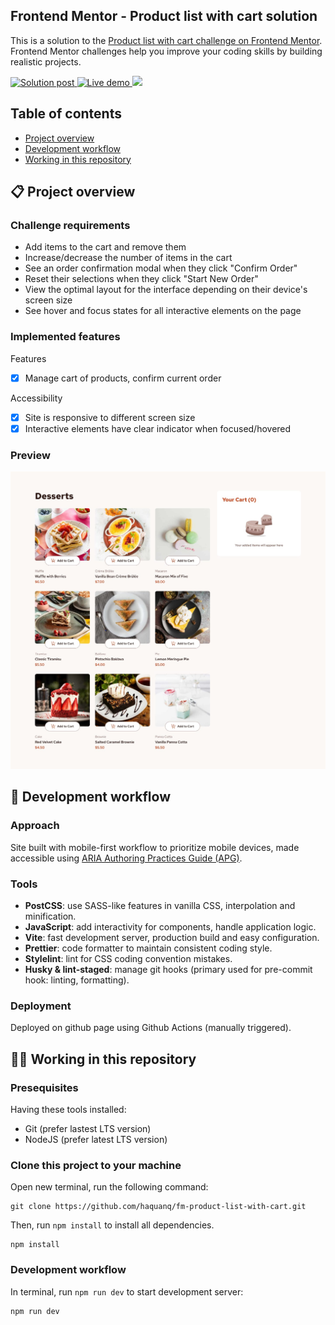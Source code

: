 ## Frontend Mentor - Product list with cart solution

This is a solution to the [Product list with cart challenge on Frontend Mentor](https://www.frontendmentor.io/challenges/product-list-with-cart-5MmqLVAp_d). Frontend Mentor challenges help you improve your coding skills by building realistic projects.

<a href="">
    <img alt="Solution post" src="https://img.shields.io/badge/Frontendmentor-blue?label=Solution%20on&style=flat-square">
</a>
<a href="">
    <img alt="Live demo" src="https://img.shields.io/badge/Demo-teal?label=Live&style=flat-square">
</a>
<a href="./LICENSE"><img allt="MIT License" src="https://badgen.now.sh/badge/license/MIT"/></a>

## Table of contents

- [Project overview](#clipboard-project-overview)
- [Development workflow](#seedling-development-workflow)
- [Working in this repository](#astronaut-working-in-this-repository)

## :clipboard: Project overview

### Challenge requirements

- Add items to the cart and remove them
- Increase/decrease the number of items in the cart
- See an order confirmation modal when they click "Confirm Order"
- Reset their selections when they click "Start New Order"
- View the optimal layout for the interface depending on their device's screen size
- See hover and focus states for all interactive elements on the page

### Implemented features

Features

- [x] Manage cart of products, confirm current order

Accessibility

- [x] Site is responsive to different screen size
- [x] Interactive elements have clear indicator when focused/hovered

### Preview

![](./docs/design/desktop-design-empty.jpg)

## :seedling: Development workflow

### Approach

Site built with mobile-first workflow to prioritize mobile devices, made accessible using [ARIA Authoring Practices Guide (APG)](https://www.w3.org/WAI/ARIA/apg/).

### Tools

- **PostCSS**: use SASS-like features in vanilla CSS, interpolation and minification.
- **JavaScript**: add interactivity for components, handle application logic.
- **Vite**: fast development server, production build and easy configuration.
- **Prettier**: code formatter to maintain consistent coding style.
- **Stylelint**: lint for CSS coding convention mistakes.
- **Husky & lint-staged**: manage git hooks (primary used for pre-commit hook: linting, formatting).

### Deployment

Deployed on github page using Github Actions (manually triggered).

## :astronaut: Working in this repository

### Presequisites

Having these tools installed:

- Git (prefer lastest LTS version)
- NodeJS (prefer latest LTS version)

### Clone this project to your machine

Open new terminal, run the following command:

```
git clone https://github.com/haquanq/fm-product-list-with-cart.git
```

Then, run `npm install` to install all dependencies.

```
npm install
```

### Development workflow

In terminal, run `npm run dev` to start development server:

```
npm run dev
```
